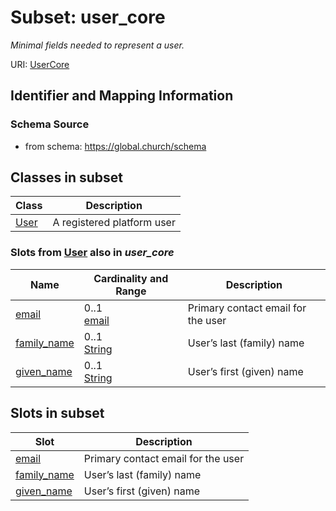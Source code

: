 # Subset: user_core 


_Minimal fields needed to represent a user._



URI: [UserCore](UserCore.md)



## Identifier and Mapping Information






### Schema Source


* from schema: https://global.church/schema
















        














        


        


        








































## Classes in subset

| Class | Description |
| --- | --- |
| [User](User.md) | A registered platform user |


### Slots from [User](User.md) also in _user_core_

| Name | Cardinality and Range | Description |
| ---  | ---  | --- |
| [email](email.md) | 0..1 <br/> [email](email.md) | Primary contact email for the user  |
| [family_name](family_name.md) | 0..1 <br/> [String](String.md) | User’s last (family) name  |
| [given_name](given_name.md) | 0..1 <br/> [String](String.md) | User’s first (given) name  |




## Slots in subset

| Slot | Description |
| --- | --- |
| [email](email.md) | Primary contact email for the user |
| [family_name](family_name.md) | User’s last (family) name |
| [given_name](given_name.md) | User’s first (given) name |


